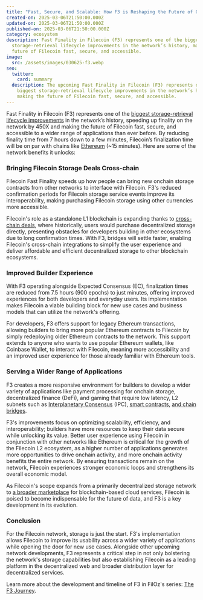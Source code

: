 ```yaml
---
title: "Fast, Secure, and Scalable: How F3 is Reshaping the Future of Onchain Storage"
created-on: 2025-03-06T21:50:00.000Z
updated-on: 2025-03-06T21:50:00.000Z
published-on: 2025-03-06T21:50:00.000Z
category: ecosystem
description: Fast Finality in Filecoin (F3) represents one of the biggest
  storage-retrieval lifecycle improvements in the network’s history, making the
  future of Filecoin fast, secure, and accessible.
image:
  src: /assets/images/030625-f3.webp
seo:
  twitter:
    card: summary
  description: The upcoming Fast Finality in Filecoin (F3) represents one of the
    biggest storage-retrieval lifecycle improvements in the network’s history,
    making the future of Filecoin fast, secure, and accessible.
---
```

Fast Finality in Filecoin (F3) represents one of the [biggest storage-retrieval lifecycle improvements](https://x.com/FilFoundation/status/1816890979032727563) in the network’s history, speeding up finality on the network by 450X and making the future of Filecoin fast, secure, and accessible to a wider range of applications than ever before. By reducing finality time from 7 hours down to a few minutes, Filecoin’s finalization time will be on par with chains like [Ethereum](https://ethereum.org/en/roadmap/single-slot-finality/) (~15 minutes). Here are some of the network benefits it unlocks:  

### Bringing Filecoin Storage Deals Cross-chain 

Filecoin Fast Finality speeds up how people can bring new onchain storage contracts from other networks to interface with Filecoin. F3's reduced confirmation periods for Filecoin storage service events improve its interoperability, making purchasing Filecoin storage using other currencies more accessible. 

Filecoin's role as a standalone L1 blockchain is expanding thanks to [cross-chain deals](https://medium.com/@filoz/exporting-filecoins-value-to-multichain-part-i-a554ed4434a1), where historically, users would purchase decentralized storage directly, presenting obstacles for developers building in other ecosystems due to long confirmation times. With F3, bridges will settle faster, enabling Filecoin's cross-chain integrations to simplify the user experience and deliver affordable and efficient decentralized storage to other blockchain ecosystems. 

### Improved Builder Experience 

With F3 operating alongside Expected Consensus (EC), finalization times are reduced from 7.5 hours (900 epochs) to just minutes, offering improved experiences for both developers and everyday users. Its implementation makes Filecoin a viable building block for new use cases and business models that can utilize the network's offering. 

For developers, F3 offers support for legacy Ethereum transactions, allowing builders to bring more popular Ethereum contracts to Filecoin by simply redeploying older Ethereum contracts to the network. This support extends to anyone who wants to use popular Ethereum wallets, like Coinbase Wallet, to interact with Filecoin, meaning more accessibility and an improved user experience for those already familiar with Ethereum tools.

### Serving a Wider Range of Applications 

F3 creates a more responsive environment for builders to develop a wider variety of applications like payment processing for onchain storage, decentralized finance (DeFi), and gaming that require low latency, L2 subnets such as [Interplanetary Consensus](https://docs.filecoin.io/basics/interplanetary-consensus) (IPC), [smart contracts](https://docs.filecoin.io/smart-contracts/fundamentals), [and chain bridges](https://docs.filecoin.io/builder-cookbook/dapps/cross-chain-bridges). 

F3's improvements focus on optimizing scalability, efficiency, and interoperability; builders have more resources to keep their data secure while unlocking its value. Better user experience using Filecoin in conjunction with other networks like Ethereum is critical for the growth of the Filecoin L2 ecosystem, as a higher number of applications generates more opportunities to drive onchain activity, and more onchain activity benefits the entire network. By ensuring transactions remain on the network, Filecoin experiences stronger economic loops and strengthens its overall economic model. 

As Filecoin's scope expands from a primarily decentralized storage network to [a broader marketplace](https://fil.org/digest/storage-is-just-the-start-three-focus-areas-for-the-filecoin-network-in-2024) for blockchain-based cloud services, Filecoin is poised to become indispensable for the future of data, and F3 is a key development in its evolution. 

### Conclusion 

For the Filecoin network, storage is just the start. F3's implementation allows Filecoin to improve its usability across a wider variety of applications while opening the door for new use cases. Alongside other upcoming network developments, F3 represents a critical step in not only bolstering the network's storage capabilities but also establishing Filecoin as a leading platform in the decentralized web and broader distribution layer for decentralized services.

Learn more about the development and timeline of F3 in FilOz's series: [The F3 Journey](https://medium.com/@filoz).
